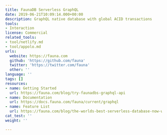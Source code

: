 ```yaml
---
title: FaunaDB Serverless GraphQL
date: 2019-06-21T10:09:14.000+00:00
description: GraphQL native database with global ACID transactions
tools:
- Interaction
license: Commercial
related_tools:
- tool/netlify.md
- tool/appolo.md
urls:
  website: https://fauna.com
  github: 'https://github.com/fauna'
  twitter: 'https://twitter.com/fauna'
  other: ''
language: ''
tags: []
resources:
- name: Getting Started
  url: https://fauna.com/blog/try-faunadbs-graphql-api
- name: Documentation
  url: https://docs.fauna.com/fauna/current/graphql
- name: Feature List
  url: https://fauna.com/blog/the-worlds-best-serverless-database-now-with-native-graphql
cat_test: ''
weight: ''

---
```


